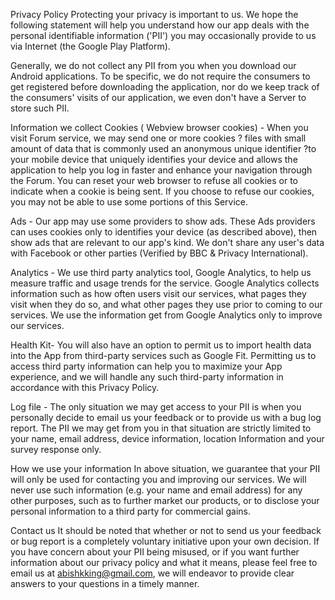 Privacy Policy
Protecting your privacy is important to us. We hope the following statement will help you understand how our app deals with the personal identifiable information ('PII') you may occasionally provide to us via Internet (the Google Play Platform).

Generally, we do not collect any PII from you when you download our Android applications. To be specific, we do not require the consumers to get registered before downloading the application, nor do we keep track of the consumers' visits of our application, we even don't have a Server to store such PII.

Information we collect
Cookies ( Webview browser cookies) - When you visit Forum service, we may send one or more cookies ? files with small amount of data that is commonly used an anonymous unique identifier ?to your mobile device that uniquely identifies your device and allows the application to help you log in faster and enhance your navigation through the Forum. You can reset your web browser to refuse all cookies or to indicate when a cookie is being sent. If you choose to refuse our cookies, you may not be able to use some portions of this Service.

Ads - Our app may use some providers to show ads. These Ads providers can uses cookies only to identifies your device (as described above), then show ads that are relevant to our app's kind. We don't share any user's data with Facebook or other parties (Verified by BBC & Privacy International).

Analytics - We use third party analytics tool, Google Analytics, to help us measure traffic and usage trends for the service. Google Analytics collects information such as how often users visit our services, what pages they visit when they do so, and what other pages they use prior to coming to our services. We use the information get from Google Analytics only to improve our services.

Health Kit- You will also have an option to permit us to import health data into the App from third-party services such as Google Fit. Permitting us to access third party information can help you to maximize your App experience, and we will handle any such third-party information in accordance with this Privacy Policy.

Log file - The only situation we may get access to your PII is when you personally decide to email us your feedback or to provide us with a bug log report. The PII we may get from you in that situation are strictly limited to your name, email address, device information, location Information and your survey response only.

How we use your information
In above situation, we guarantee that your PII will only be used for contacting you and improving our services. We will never use such information (e.g. your name and email address) for any other purposes, such as to further market our products, or to disclose your personal information to a third party for commercial gains.

Contact us
It should be noted that whether or not to send us your feedback or bug report is a completely voluntary initiative upon your own decision. If you have concern about your PII being misused, or if you want further information about our privacy policy and what it means, please feel free to email us at abishkking@gmail.com, we will endeavor to provide clear answers to your questions in a timely manner.

